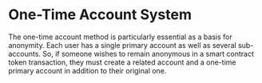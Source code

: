 # One-Time Account System

The one-time account method is particularly essential as a basis for anonymity. Each user has a single primary account as well as several sub-accounts. So, if someone wishes to remain anonymous in a smart contract token transaction, they must create a related account and a one-time primary account in addition to their original one.

